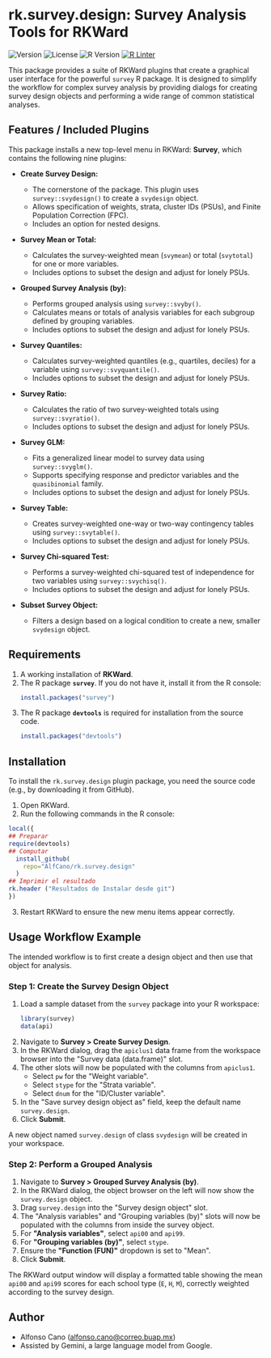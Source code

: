 # rk.survey.design: Survey Analysis Tools for RKWard

![Version](https://img.shields.io/badge/Version-0.7.1-blue.svg)
![License](https://img.shields.io/badge/License-GPL--3-green.svg)
![R Version](https://img.shields.io/badge/R-%3E%3D%203.0.0-lightgrey.svg)
[![R Linter](https://github.com/AlfCano/rk.survey.design/actions/workflows/lintr.yml/badge.svg)](https://github.com/AlfCano/rk.survey.design/actions/workflows/lintr.yml)

This package provides a suite of RKWard plugins that create a graphical user interface for the powerful `survey` R package. It is designed to simplify the workflow for complex survey analysis by providing dialogs for creating survey design objects and performing a wide range of common statistical analyses.

## Features / Included Plugins

This package installs a new top-level menu in RKWard: **Survey**, which contains the following nine plugins:

*   **Create Survey Design:**
    *   The cornerstone of the package. This plugin uses `survey::svydesign()` to create a `svydesign` object.
    *   Allows specification of weights, strata, cluster IDs (PSUs), and Finite Population Correction (FPC).
    *   Includes an option for nested designs.

*   **Survey Mean or Total:**
    *   Calculates the survey-weighted mean (`svymean`) or total (`svytotal`) for one or more variables.
    *   Includes options to subset the design and adjust for lonely PSUs.

*   **Grouped Survey Analysis (by):**
    *   Performs grouped analysis using `survey::svyby()`.
    *   Calculates means or totals of analysis variables for each subgroup defined by grouping variables.
    *   Includes options to subset the design and adjust for lonely PSUs.

*   **Survey Quantiles:**
    *   Calculates survey-weighted quantiles (e.g., quartiles, deciles) for a variable using `survey::svyquantile()`.
    *   Includes options to subset the design and adjust for lonely PSUs.

*   **Survey Ratio:**
    *   Calculates the ratio of two survey-weighted totals using `survey::svyratio()`.
    *   Includes options to subset the design and adjust for lonely PSUs.

*   **Survey GLM:**
    *   Fits a generalized linear model to survey data using `survey::svyglm()`.
    *   Supports specifying response and predictor variables and the `quasibinomial` family.
    *   Includes options to subset the design and adjust for lonely PSUs.

*   **Survey Table:**
    *   Creates survey-weighted one-way or two-way contingency tables using `survey::svytable()`.
    *   Includes options to subset the design and adjust for lonely PSUs.

*   **Survey Chi-squared Test:**
    *   Performs a survey-weighted chi-squared test of independence for two variables using `survey::svychisq()`.
    *   Includes options to subset the design and adjust for lonely PSUs.

*   **Subset Survey Object:**
    *   Filters a design based on a logical condition to create a new, smaller `svydesign` object.

## Requirements

1.  A working installation of **RKWard**.
2.  The R package **`survey`**. If you do not have it, install it from the R console:
    ```R
    install.packages("survey")
    ```
3.  The R package **`devtools`** is required for installation from the source code.
    ```R
    install.packages("devtools")
    ```


## Installation

To install the `rk.survey.design` plugin package, you need the source code (e.g., by downloading it from GitHub).

1.  Open RKWard.
2.  Run the following commands in the R console:

```R
local({
## Preparar
require(devtools)
## Computar
  install_github(
    repo="AlfCano/rk.survey.design"
  )
## Imprimir el resultado
rk.header ("Resultados de Instalar desde git")
})

```

3.  Restart RKWard to ensure the new menu items appear correctly.

## Usage Workflow Example

The intended workflow is to first create a design object and then use that object for analysis.

### Step 1: Create the Survey Design Object

1.  Load a sample dataset from the `survey` package into your R workspace:
    ```R
    library(survey)
    data(api)
    ```
2.  Navigate to **Survey > Create Survey Design**.
3.  In the RKWard dialog, drag the `apiclus1` data frame from the workspace browser into the "Survey data (data.frame)" slot.
4.  The other slots will now be populated with the columns from `apiclus1`.
    *   Select `pw` for the "Weight variable".
    *   Select `stype` for the "Strata variable".
    *   Select `dnum` for the "ID/Cluster variable".
5.  In the "Save survey design object as" field, keep the default name `survey.design`.
6.  Click **Submit**.

A new object named `survey.design` of class `svydesign` will be created in your workspace.

### Step 2: Perform a Grouped Analysis

1.  Navigate to **Survey > Grouped Survey Analysis (by)**.
2.  In the RKWard dialog, the object browser on the left will now show the `survey.design` object.
3.  Drag `survey.design` into the "Survey design object" slot.
4.  The "Analysis variables" and "Grouping variables (by)" slots will now be populated with the columns from inside the survey object.
5.  For **"Analysis variables"**, select `api00` and `api99`.
6.  For **"Grouping variables (by)"**, select `stype`.
7.  Ensure the **"Function (FUN)"** dropdown is set to "Mean".
8.  Click **Submit**.

The RKWard output window will display a formatted table showing the mean `api00` and `api99` scores for each school type (`E`, `H`, `M`), correctly weighted according to the survey design.

## Author

* Alfonso Cano (alfonso.cano@correo.buap.mx)  
* Assisted by Gemini, a large language model from Google.

